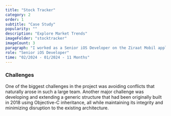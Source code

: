```yaml
---
title: "Stock Tracker"
category: 2
order: 1
subtitle: "Case Study"
popularity: ""
description: "Explore Market Trends"
imageFolder: "stocktracker"
imageCount: 3
paragraph: "I worked as a Senior iOS Developer on the Ziraat Mobil application for 11 months. As part of a 40-person team at Roofstacks, we provided outsourcing services to Ziraat Bank. During this time, I played a key role in integrating the latest version of SealSDK into the application. Additionally, as part of Ziraat Bank’s Digital Transformation Program, I was actively involved in redesigning the main dashboard and developing the funds management screens."
role: "Senior iOS Developer"
time: "02/2024 - 01/2024 - 11 Months"
---
```


### Challenges

One of the biggest challenges in the project was avoiding conflicts that naturally arose in such a large team. Another major challenge was developing and extending a generic structure that had been originally built in 2018 using Objective-C inheritance, all while maintaining its integrity and minimizing disruption to the existing architecture.
